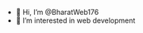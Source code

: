 - 👋 Hi, I’m @BharatWeb176
- 👀 I’m interested in web development

<!---
BharatWeb176/BharatWeb176 is a ✨ special ✨ repository because its `README.md` (this file) appears on your GitHub profile.
You can click the Preview link to take a look at your changes.
--->
